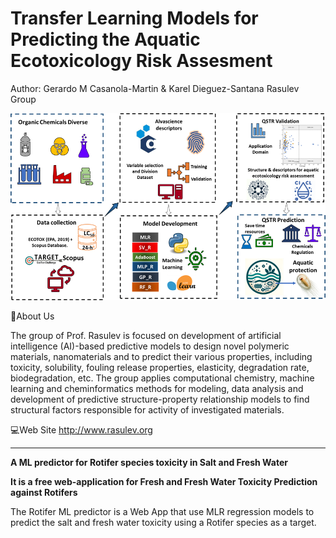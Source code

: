 # Transfer Learning Models for Predicting the Aquatic Ecotoxicology Risk Assesment

Author: Gerardo M Casanola-Martin & Karel Dieguez-Santana
Rasulev Group

![TOC](toc.png)

📌About Us

The group of Prof. Rasulev is focused on development of artificial intelligence (AI)-based predictive models to design novel polymeric materials, nanomaterials and to predict their various properties, 
including toxicity, solubility, fouling release properties, elasticity, degradation rate, biodegradation, etc. 
The group applies computational chemistry, machine learning and cheminformatics methods for modeling, data analysis and development of predictive structure-property relationship models 
to find structural factors responsible for activity of investigated materials.

💻Web Site http://www.rasulev.org



-------------------------------------------------------------------------------------------------

**A ML predictor for Rotifer species toxicity in Salt and Fresh Water**

**It is a free web-application for Fresh and Fresh Water Toxicity Prediction against Rotifers**



The Rotifer ML predictor is a Web App that use MLR regression models to predict the salt and fresh water toxicity using a Rotifer species as a target. 
